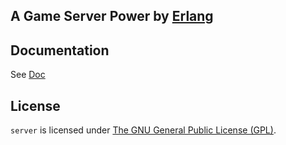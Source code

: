 ## A Game Server Power by [Erlang](https://erlang.org)

## Documentation
See [Doc](/doc/Doc.md)

##  **License**
`server` is licensed under [The GNU General Public License (GPL)](LICENSE).  
